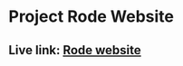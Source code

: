 # Project  Rode Website
 ## **Live link:** **[Rode website](https://astounding-kleicha-caeb7d.netlify.app/)**
